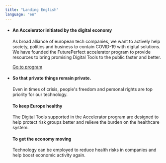 ```yaml
---
title: "Landing English"
language: "en"
---
```


- #### An Accelerator initiated by the digital economy

  As broad alliance of european tech companies, we want to actively help society, politics and business to contain COVID-19 with digital solutions. We have founded the FuturePerfect accelerator program to provide resources to bring promising Digital Tools to the public faster and better.

  [Go to program](/en/program)

- #### So that private things remain private.

  Even in times of crisis, people's freedom and personal rights are top priority for our technology.

  #### To keep Europe healthy

  The Digital Tools supported in the Accelerator program are designed to help protect risk groups better and relieve the burden on the healthcare system.

  #### To get the economy moving

  Technology can be employed to reduce health risks in companies and help boost economic activity again.
